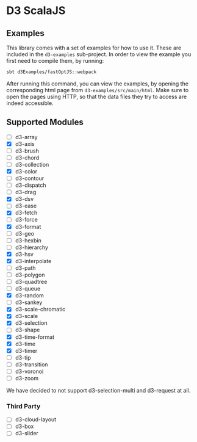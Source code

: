 # D3 ScalaJS

## Examples

This library comes with a set of examples for how to use it. These are included
in the `d3-examples` sub-project. In order to view the example you first need to
compile them, by running:

```bash
sbt d3Examples/fastOptJS::webpack
```

After running this command, you can view the examples, by opening the
corresponding html page from `d3-examples/src/main/html`. Make sure to open the
pages using HTTP, so that the data files they try to access are indeed
accessible.

## Supported Modules

- [ ] d3-array
- [x] d3-axis
- [ ] d3-brush
- [ ] d3-chord
- [ ] d3-collection
- [x] d3-color
- [ ] d3-contour
- [ ] d3-dispatch
- [ ] d3-drag
- [x] d3-dsv
- [ ] d3-ease
- [x] d3-fetch
- [ ] d3-force
- [x] d3-format
- [ ] d3-geo
- [ ] d3-hexbin
- [ ] d3-hierarchy
- [x] d3-hsv
- [x] d3-interpolate
- [ ] d3-path
- [ ] d3-polygon
- [ ] d3-quadtree
- [ ] d3-queue
- [x] d3-random
- [ ] d3-sankey
- [x] d3-scale-chromatic
- [x] d3-scale
- [x] d3-selection
- [ ] d3-shape
- [x] d3-time-format
- [x] d3-time
- [x] d3-timer
- [ ] d3-tip
- [ ] d3-transition
- [ ] d3-voronoi
- [ ] d3-zoom

We have decided to not support d3-selection-multi and d3-request at all.

### Third Party

- [ ] d3-cloud-layout
- [ ] d3-box
- [ ] d3-slider
